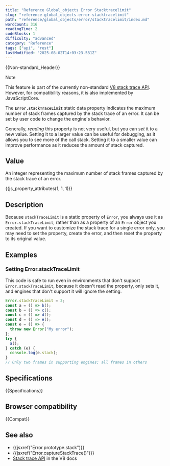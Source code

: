 ```yaml
---
title: "Reference Global_objects Error Stacktracelimit"
slug: "reference-global_objects-error-stacktracelimit"
path: "reference/global_objects/error/stacktracelimit/index.md"
wordCount: 316
readingTime: 2
codeBlocks: 1
difficulty: "advanced"
category: "Reference"
tags: ["api", "rest"]
lastModified: "2025-08-02T14:03:23.531Z"
---
```



{{Non-standard_Header}}

> [!NOTE]
> This feature is part of the currently non-standard [V8 stack trace API](https://v8.dev/docs/stack-trace-api). However, for compatibility reasons, it is also implemented by JavaScriptCore.

The **`Error.stackTraceLimit`** static data property indicates the maximum number of stack frames captured by the stack trace of an error. It can be set by user code to change the engine's behavior.

Generally, _reading_ this property is not very useful, but you can _set_ it to a new value. Setting it to a larger value can be useful for debugging, as it allows you to see more of the call stack. Setting it to a smaller value can improve performance as it reduces the amount of stack captured.

## Value

An integer representing the maximum number of stack frames captured by the stack trace of an error.

{{js_property_attributes(1, 1, 1)}}

## Description

Because `stackTraceLimit` is a static property of `Error`, you always use it as `Error.stackTraceLimit`, rather than as a property of an `Error` object you created. If you want to customize the stack trace for a single error only, you may need to set the property, create the error, and then reset the property to its original value.

## Examples

### Setting Error.stackTraceLimit

This code is safe to run even in environments that don't support `Error.stackTraceLimit`, because it doesn't read the property, only sets it, and engines that don't support it will ignore the setting.

```js
Error.stackTraceLimit = 2;
const a = () => b();
const b = () => c();
const c = () => d();
const d = () => e();
const e = () => {
  throw new Error("My error");
};
try {
  a();
} catch (e) {
  console.log(e.stack);
}
// Only two frames in supporting engines; all frames in others
```

## Specifications

{{Specifications}}

## Browser compatibility

{{Compat}}

## See also

- {{jsxref("Error.prototype.stack")}}
- {{jsxref("Error.captureStackTrace()")}}
- [Stack trace API](https://v8.dev/docs/stack-trace-api) in the V8 docs
